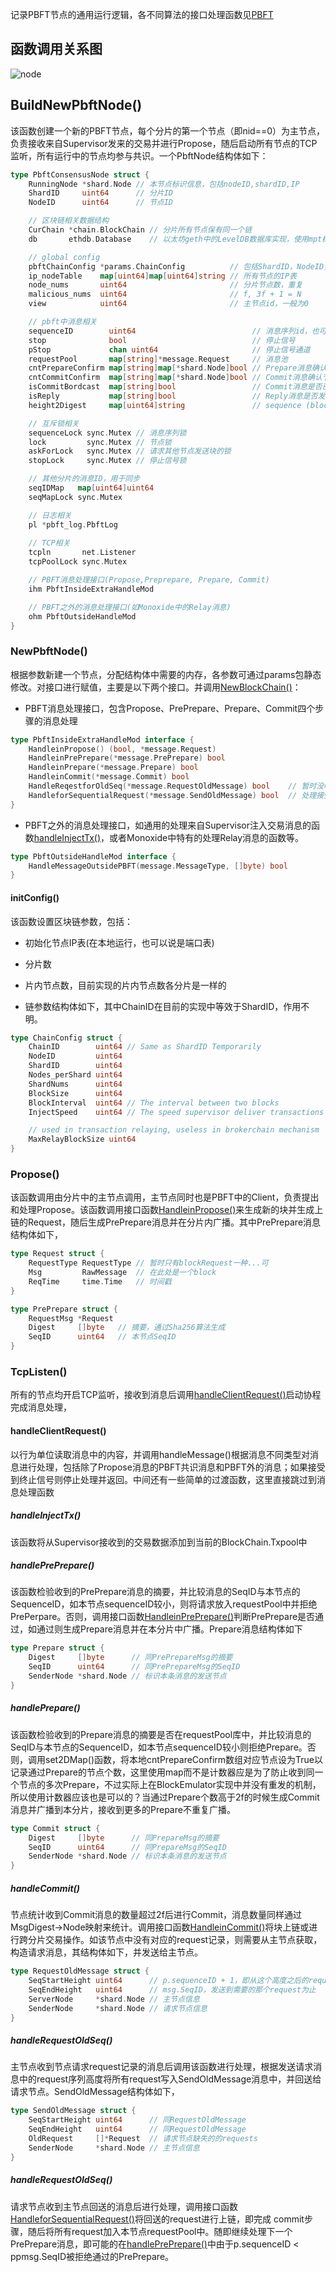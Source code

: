 记录PBFT节点的通用运行逻辑，各不同算法的接口处理函数见[PBFT](pbft.md)

## 函数调用关系图

![node](./pic/node.png)

## BuildNewPbftNode()

该函数创建一个新的PBFT节点，每个分片的第一个节点（即nid==0）为主节点，负责接收来自Supervisor发来的交易并进行Propose，随后启动所有节点的TCP监听，所有运行中的节点均参与共识。一个PbftNode结构体如下：

```go	
type PbftConsensusNode struct {
	RunningNode *shard.Node // 本节点标识信息，包括nodeID,shardID,IP
	ShardID     uint64		// 分片ID
	NodeID      uint64      // 节点ID

	// 区块链相关数据结构
	CurChain *chain.BlockChain // 分片所有节点保有同一个链
    db       ethdb.Database    // 以太坊geth中的LevelDB数据库实现，使用mpt树结构(Trie树的变体)，用于存储账户状态，默认存储路径为“./record/ldb/”

	// global config
	pbftChainConfig *params.ChainConfig          // 包括ShardID，NodeID，Shard个数等，有点重复
	ip_nodeTable    map[uint64]map[uint64]string // 所有节点的IP表
	node_nums       uint64                       // 分片节点数，重复
	malicious_nums  uint64                       // f, 3f + 1 = N
	view            uint64                       // 主节点id，一般为0

	// pbft中消息相关
	sequenceID        uint64                          // 消息序列id，也可以看作区块链的高度
	stop              bool                            // 停止信号
	pStop             chan uint64                     // 停止信号通道
	requestPool       map[string]*message.Request     // 消息池
	cntPrepareConfirm map[string]map[*shard.Node]bool // Prepare消息确认节点, [messageHash][Node]bool
	cntCommitConfirm  map[string]map[*shard.Node]bool // Commit消息确认节点, [messageHash][Node]bool
	isCommitBordcast  map[string]bool                 // Commit消息是否已经广播了
    isReply           map[string]bool                 // Reply消息是否发送过了(Reply用于Commit后向主节点回复)
	height2Digest     map[uint64]string               // sequence (block height) -> request, fast read

	// 互斥锁相关
	sequenceLock sync.Mutex // 消息序列锁
	lock         sync.Mutex // 节点锁
	askForLock   sync.Mutex // 请求其他节点发送块的锁
	stopLock     sync.Mutex // 停止信号锁

	// 其他分片的消息ID，用于同步
	seqIDMap   map[uint64]uint64
	seqMapLock sync.Mutex

	// 日志相关
	pl *pbft_log.PbftLog
    
	// TCP相关
	tcpln       net.Listener
	tcpPoolLock sync.Mutex

    // PBFT消息处理接口(Propose,Preprepare, Prepare, Commit)
	ihm PbftInsideExtraHandleMod

    // PBFT之外的消息处理接口(如Monoxide中的Relay消息)
	ohm PbftOutsideHandleMod
}
```



### NewPbftNode()

根据参数新建一个节点，分配结构体中需要的内存，各参数可通过params包静态修改。对接口进行赋值，主要是以下两个接口。并调用[NewBlockChain()](./blockchain.md#NewBlockChain())：

+ PBFT消息处理接口，包含Propose、PrePrepare、Prepare、Commit四个步骤的消息处理

```go
type PbftInsideExtraHandleMod interface {
	HandleinPropose() (bool, *message.Request)
	HandleinPrePrepare(*message.PrePrepare) bool
	HandleinPrepare(*message.Prepare) bool
	HandleinCommit(*message.Commit) bool
    HandleReqestforOldSeq(*message.RequestOldMessage) bool    // 暂时没啥用
	HandleforSequentialRequest(*message.SendOldMessage) bool  // 处理接受到的新块的信息，将块整合到本地链中。
}
```

+ PBFT之外的消息处理接口，如通用的处理来自Supervisor注入交易消息的函数[handleInjectTx()](#handleInjectTx())，或者Monoxide中特有的处理Relay消息的函数等。

```go
type PbftOutsideHandleMod interface {
	HandleMessageOutsidePBFT(message.MessageType, []byte) bool
}
```

  

#### initConfig()

该函数设置区块链参数，包括：

+ 初始化节点IP表(在本地运行，也可以说是端口表)

+ 分片数

+ 片内节点数，目前实现的片内节点数各分片是一样的

+ 链参数结构体如下，其中ChainID在目前的实现中等效于ShardID，作用不明。
  

```go
type ChainConfig struct {
    ChainID        uint64 // Same as ShardID Temporarily
    NodeID         uint64
    ShardID        uint64
    Nodes_perShard uint64
    ShardNums      uint64
    BlockSize      uint64
    BlockInterval  uint64 // The interval between two blocks
    InjectSpeed    uint64 // The speed supervisor deliver transactions to shards

    // used in transaction relaying, useless in brokerchain mechanism
    MaxRelayBlockSize uint64
}
```

### Propose()

该函数调用由分片中的主节点调用，主节点同时也是PBFT中的Client，负责提出和处理Propose。该函数调用接口函数[HandleinPropose()](./pbft#HandleinPropose())来生成新的块并生成上链的Request，随后生成PrePrepare消息并在分片内广播。其中PrePrepare消息结构体如下，

```go
type Request struct {
	RequestType RequestType // 暂时只有blockRequest一种...可
	Msg         RawMessage  // 在此处是一个block
	ReqTime     time.Time   // 时间戳
}

type PrePrepare struct {
	RequestMsg *Request
    Digest     []byte   // 摘要，通过Sha256算法生成
	SeqID      uint64   // 本节点SeqID
}
```



### TcpListen()

所有的节点均开启TCP监听，接收到消息后调用[handleClientRequest()](#handleClientRequest())启动协程完成消息处理，

#### handleClientRequest()

以行为单位读取消息中的内容，并调用handleMessage()根据消息不同类型对消息进行处理，包括除了Propose消息的PBFT共识消息和PBFT外的消息；如果接受到终止信号则停止处理并返回。中间还有一些简单的过渡函数，这里直接跳过到消息处理函数

##### handleInjectTx()

该函数将从Supervisor接收到的交易数据添加到当前的BlockChain.Txpool中

##### handlePrePrepare()

该函数检验收到的PrePrepare消息的摘要，并比较消息的SeqID与本节点的SequenceID，如本节点sequenceID较小，则将请求放入requestPool中并拒绝PrePerpare。否则，调用接口函数[HandleinPrePrepare()](./pbft#HandleinPrePrepare())判断PrePrepare是否通过，如通过则生成Prepare消息并在本分片中广播。Prepare消息结构体如下

```go
type Prepare struct {
	Digest     []byte      // 同PrePrepareMsg的摘要
	SeqID      uint64      // 同PrePrepareMsg的SeqID
	SenderNode *shard.Node // 标识本条消息的发送节点
}
```

##### handlePrepare()

该函数检验收到的Prepare消息的摘要是否在requestPool库中，并比较消息的SeqID与本节点的SequenceID，如本节点sequenceID较小则拒绝Prepare。否则，调用set2DMap()函数，将本地cntPrepareConfirm数组对应节点设为True以记录通过Prepare的节点个数，这里使用map而不是计数器应是为了防止收到同一个节点的多次Prepare，不过实际上在BlockEmulator实现中并没有重发的机制，所以使用计数器应该也是可以的？当通过Prepare个数高于2f的时候生成Commit消息并广播到本分片，接收到更多的Prepare不重复广播。

```go
type Commit struct {
	Digest     []byte      // 同PrepareMsg的摘要
	SeqID      uint64      // 同PrepareMsg的SeqID
	SenderNode *shard.Node // 标识本条消息的发送节点
}
```

##### handleCommit()

节点统计收到Commit消息的数量超过2f后进行Commit，消息数量同样通过MsgDigest->Node映射来统计。调用接口函数[HandleinCommit()](./pbft#HandleinCommit())将块上链或进行跨分片交易操作。如该节点中没有对应的request记录，则需要从主节点获取，构造请求消息，其结构体如下，并发送给主节点。

```go
type RequestOldMessage struct {
	SeqStartHeight uint64      // p.sequenceID + 1，即从这个高度之后的request都需要发送
	SeqEndHeight   uint64      // msg.SeqID，发送到需要的那个request为止
	ServerNode     *shard.Node // 主节点信息
	SenderNode     *shard.Node // 请求节点信息
}
```

##### handleRequestOldSeq()

主节点收到节点请求request记录的消息后调用该函数进行处理，根据发送请求消息中的request序列高度将所有request写入SendOldMessage消息中，并回送给请求节点。SendOldMessage结构体如下，

```go
type SendOldMessage struct {
	SeqStartHeight uint64      // 同RequestOldMessage
	SeqEndHeight   uint64      // 同RequestOldMessage
	OldRequest     []*Request  // 请求节点缺失的的requests
	SenderNode     *shard.Node // 主节点信息
}
```

##### handleRequestOldSeq()

请求节点收到主节点回送的消息后进行处理，调用接口函数[HandleforSequentialRequest()](./pbft#HandleforSequentialRequest())将回送的request进行上链，即完成 commit步骤，随后将所有request加入本节点requestPool中。随即继续处理下一个PrePrepare消息，即可能的在[handlePrePrepare()](#handlePrePrepare())中由于p.sequenceID < ppmsg.SeqID被拒绝通过的PrePrepare。
